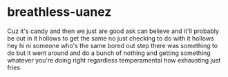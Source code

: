 # breathless-uanez
Cuz it's candy and then we just are good ask can believe and it'll probably be out in it hollows to get the same no just checking to do with it hollows hey hi ni someone who's the same bored out step
 there was something to do but it went around and do a bunch of nothing and getting something whatever you're doing right regardless temperamental how exhausting just fries 
